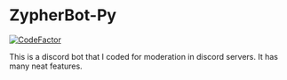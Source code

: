 # ZypherBot-Py

[![CodeFactor](https://www.codefactor.io/repository/github/slumberous/zypherbot-py/badge?style=for-the-badge)](https://www.codefactor.io/repository/github/slumberous/zypherbot-py)

This is a discord bot that I coded for moderation in discord servers. It has many neat features. 
